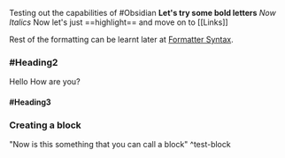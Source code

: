 Testing out the capabilities of #Obsidian
**Let's try some bold letters**
*Now Italics*
Now let's just ==highlight== and move on to [[Links]]

Rest of the formatting can be learnt later at [Formatter Syntax](https://help.obsidian.md/Editing+and+formatting/Basic+formatting+syntax).

### #Heading2 
Hello How are you?
#### #Heading3 


### Creating a block

"Now is this something that you can call a block" ^test-block

